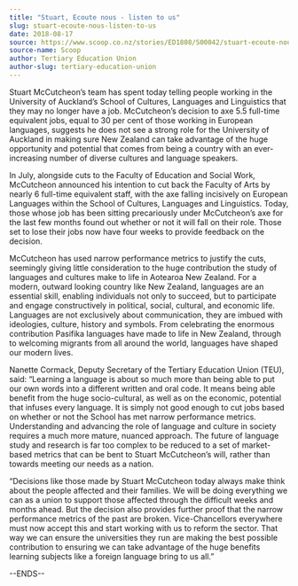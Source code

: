 ```yaml
---
title: "Stuart, Ecoute nous - listen to us"
slug: stuart-ecoute-nous-listen-to-us
date: 2018-08-17
source: https://www.scoop.co.nz/stories/ED1808/S00042/stuart-ecoute-nous-listen-to-us.htm
source-name: Scoop
author: Tertiary Education Union
author-slug: tertiary-education-union
---
```


<p>Stuart McCutcheon’s team has spent today telling people
working in the University of Auckland’s School of
Cultures, Languages and Linguistics that they may no longer
have a job. McCutcheon’s decision to axe 5.5 full-time
equivalent jobs, equal to 30 per cent of those working in
European languages, suggests he does not see a strong role
for the University of Auckland in making sure New Zealand
can take advantage of the huge opportunity and potential
that comes from being a country with an ever-increasing
number of diverse cultures and language speakers.</p>

<p>In July,
alongside cuts to the Faculty of Education and Social Work,
McCutcheon announced his intention to cut back the Faculty
of Arts by nearly 6 full-time equivalent staff, with the axe
falling incisively on European Languages within the School
of Cultures, Languages and Linguistics. Today, those whose
job has been sitting precariously under McCutcheon’s axe
for the last few months found out whether or not it will
fall on their role. Those set to lose their jobs now have
four weeks to provide feedback on the decision.</p>

<p>McCutcheon
has used narrow performance metrics to justify the cuts,
seemingly giving little consideration to the huge
contribution the study of languages and cultures make to
life in Aotearoa New Zealand. For a modern, outward looking
country like New Zealand, languages are an essential skill,
enabling individuals not only to succeed, but to participate
and engage constructively in political, social, cultural,
and economic life. Languages are not exclusively about
communication, they are imbued with ideologies, culture,
history and symbols. From celebrating the enormous
contribution Pasifika languages have made to life in New
Zealand, through to welcoming migrants from all around the
world, languages have shaped our modern lives.
</p>

<p>Nanette
Cormack, Deputy Secretary of the Tertiary Education Union
(TEU), said: “Learning a language is about so much more
than being able to put our own words into a different
written and oral code. It means being able benefit from the
huge socio-cultural, as well as on the economic, potential
that infuses every language. It is simply not good enough to
cut jobs based on whether or not the School has met narrow
performance metrics. Understanding and advancing the role of
language and culture in society requires a much more mature,
nuanced approach. The future of language study and research
is far too complex to be reduced to a set of market-based
metrics that can be bent to Stuart McCutcheon’s will,
rather than towards meeting our needs as a
nation.</p>

<p>“Decisions like those made by Stuart McCutcheon
today always make think about the people affected and their
families. We will be doing everything we can as a union to
support those affected through the difficult weeks and
months ahead. But the decision also provides further proof
that the narrow performance metrics of the past are broken.
Vice-Chancellors everywhere must now accept this and start
working with us to reform the sector. That way we can ensure
the universities they run are making the best possible
contribution to ensuring we can take advantage of the huge
benefits learning subjects like a foreign language bring to
us
all.”</p>

<p>--ENDS--
</p>

